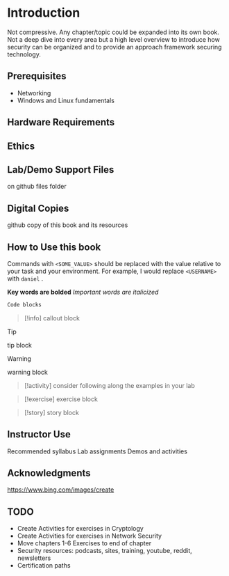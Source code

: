 # Introduction
Not compressive.  Any chapter/topic could be expanded into its own book.  Not a deep dive into every area but a high level overview to introduce how security can be organized and to provide an approach framework securing technology.

## Prerequisites
- Networking
- Windows and Linux fundamentals

## Hardware Requirements

## Ethics

## Lab/Demo Support Files
on github files folder

## Digital Copies
github copy of this book and its resources

## How to Use this book

Commands with `<SOME_VALUE>` should be replaced with the value relative to your task and your environment.  For example, I would replace  `<USERNAME>` with `daniel` .

**Key words are bolded**
*Important words are italicized* 

```js
Code blocks
```

> [!info]
callout block

> [!tip]
> tip block

> [!warning]
> warning block

> [!activity]
> consider following along the examples in your lab

> [!exercise]
> exercise block

> [!story]
> story block

## Instructor Use
Recommended syllabus
Lab assignments
Demos and activities
## Acknowledgments
https://www.bing.com/images/create

## TODO
- Create Activities for exercises in Cryptology
- Create Activities for exercises in Network Security
- Move chapters 1-6 Exercises to end of chapter
- Security resources: podcasts, sites, training, youtube, reddit, newsletters
- Certification paths